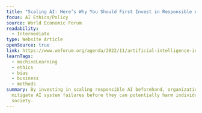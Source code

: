```yaml
---
title: "Scaling AI: Here’s Why You Should First Invest in Responsible AI"
focus: AI Ethics/Policy
source: World Economic Forum
readability:
  - Intermediate
type: Website Article
openSource: true
link: https://www.weforum.org/agenda/2022/11/artificial-intelligence-invest-responsible-ai/
learnTags:
  - machineLearning
  - ethics
  - bias
  - business
  - methods
summary: By investing in scaling responsible AI beforehand, organizations can
  mitigate AI system failures before they can potentially harm individuals and
  society.
---
```

